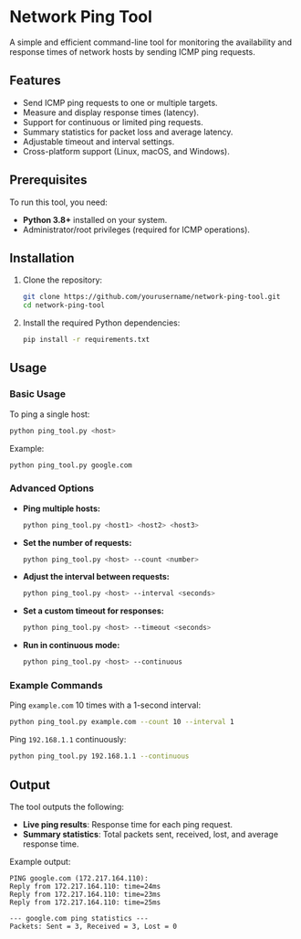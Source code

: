 # Network Ping Tool

A simple and efficient command-line tool for monitoring the availability and response times of network hosts by sending ICMP ping requests.

## Features

- Send ICMP ping requests to one or multiple targets.
- Measure and display response times (latency).
- Support for continuous or limited ping requests.
- Summary statistics for packet loss and average latency.
- Adjustable timeout and interval settings.
- Cross-platform support (Linux, macOS, and Windows).

## Prerequisites

To run this tool, you need:

- **Python 3.8+** installed on your system.
- Administrator/root privileges (required for ICMP operations).

## Installation

1. Clone the repository:
   ```bash
   git clone https://github.com/yourusername/network-ping-tool.git
   cd network-ping-tool
   ```

2. Install the required Python dependencies:
   ```bash
   pip install -r requirements.txt
   ```

## Usage

### Basic Usage

To ping a single host:
```bash
python ping_tool.py <host>
```
Example:
```bash
python ping_tool.py google.com
```
### Advanced Options

- **Ping multiple hosts:**
  ```bash
  python ping_tool.py <host1> <host2> <host3>
  ```

- **Set the number of requests:**
  ```bash
  python ping_tool.py <host> --count <number>
  ```

- **Adjust the interval between requests:**
  ```bash
  python ping_tool.py <host> --interval <seconds>
  ```

- **Set a custom timeout for responses:**
  ```bash
  python ping_tool.py <host> --timeout <seconds>
  ```

- **Run in continuous mode:**
  ```bash
  python ping_tool.py <host> --continuous
  ```
### Example Commands

Ping `example.com` 10 times with a 1-second interval:
```bash
python ping_tool.py example.com --count 10 --interval 1
```

Ping `192.168.1.1` continuously:
```bash
python ping_tool.py 192.168.1.1 --continuous
```

## Output

The tool outputs the following:

- **Live ping results**: Response time for each ping request.
- **Summary statistics**: Total packets sent, received, lost, and average response time.

Example output:
```
PING google.com (172.217.164.110):
Reply from 172.217.164.110: time=24ms
Reply from 172.217.164.110: time=23ms
Reply from 172.217.164.110: time=25ms

--- google.com ping statistics ---
Packets: Sent = 3, Received = 3, Lost = 0
